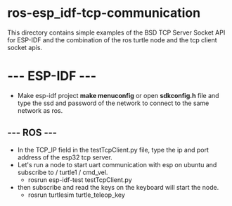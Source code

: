 # ros-esp_idf-tcp-communication
This directory contains simple examples of the BSD TCP Server Socket API for ESP-IDF and the combination of the ros turtle node and the tcp client socket apis.

# --- ESP-IDF ---

 * Make esp-idf project **make menuconfig** or open **sdkconfig.h** file and type the ssd and password of the network to connect to the same network as ros.
 


## --- ROS ---
 * In the TCP_IP field in the testTcpClient.py file, type the ip and port address of the esp32 tcp server.
 * Let's run a node to start uart communication with esp on ubuntu and subscribe to / turtle1 / cmd_vel.
   - rosrun esp-idf-test testTcpClient.py
 * then subscribe and read the keys on the keyboard will start the node.
   - rosrun turtlesim turtle_teleop_key 
